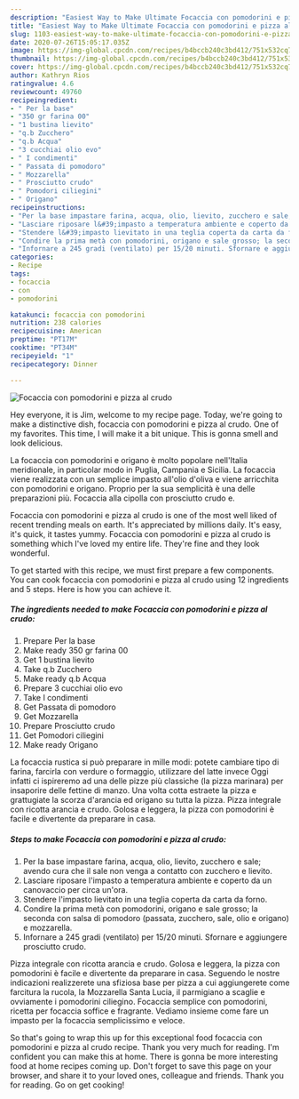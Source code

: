 ```yaml
---
description: "Easiest Way to Make Ultimate Focaccia con pomodorini e pizza al crudo"
title: "Easiest Way to Make Ultimate Focaccia con pomodorini e pizza al crudo"
slug: 1103-easiest-way-to-make-ultimate-focaccia-con-pomodorini-e-pizza-al-crudo
date: 2020-07-26T15:05:17.035Z
image: https://img-global.cpcdn.com/recipes/b4bccb240c3bd412/751x532cq70/focaccia-con-pomodorini-e-pizza-al-crudo-recipe-main-photo.jpg
thumbnail: https://img-global.cpcdn.com/recipes/b4bccb240c3bd412/751x532cq70/focaccia-con-pomodorini-e-pizza-al-crudo-recipe-main-photo.jpg
cover: https://img-global.cpcdn.com/recipes/b4bccb240c3bd412/751x532cq70/focaccia-con-pomodorini-e-pizza-al-crudo-recipe-main-photo.jpg
author: Kathryn Rios
ratingvalue: 4.6
reviewcount: 49760
recipeingredient:
- " Per la base"
- "350 gr farina 00"
- "1 bustina lievito"
- "q.b Zucchero"
- "q.b Acqua"
- "3 cucchiai olio evo"
- " I condimenti"
- " Passata di pomodoro"
- " Mozzarella"
- " Prosciutto crudo"
- " Pomodori ciliegini"
- " Origano"
recipeinstructions:
- "Per la base impastare farina, acqua, olio, lievito, zucchero e sale; avendo cura che il sale non venga a contatto con zucchero e lievito."
- "Lasciare riposare l&#39;impasto a temperatura ambiente e coperto da un canovaccio per circa un&#39;ora."
- "Stendere l&#39;impasto lievitato in una teglia coperta da carta da forno."
- "Condire la prima metà con pomodorini, origano e sale grosso; la seconda con salsa di pomodoro (passata, zucchero, sale, olio e origano) e mozzarella."
- "Infornare a 245 gradi (ventilato) per 15/20 minuti. Sfornare e aggiungere prosciutto crudo."
categories:
- Recipe
tags:
- focaccia
- con
- pomodorini

katakunci: focaccia con pomodorini 
nutrition: 238 calories
recipecuisine: American
preptime: "PT17M"
cooktime: "PT34M"
recipeyield: "1"
recipecategory: Dinner

---
```



![Focaccia con pomodorini e pizza al crudo](https://img-global.cpcdn.com/recipes/b4bccb240c3bd412/751x532cq70/focaccia-con-pomodorini-e-pizza-al-crudo-recipe-main-photo.jpg)

Hey everyone, it is Jim, welcome to my recipe page. Today, we're going to make a distinctive dish, focaccia con pomodorini e pizza al crudo. One of my favorites. This time, I will make it a bit unique. This is gonna smell and look delicious.

La focaccia con pomodorini e origano è molto popolare nell&#39;Italia meridionale, in particolar modo in Puglia, Campania e Sicilia. La focaccia viene realizzata con un semplice impasto all&#39;olio d&#39;oliva e viene arricchita con pomodorini e origano. Proprio per la sua semplicità è una delle preparazioni più. Focaccia alla cipolla con prosciutto crudo e.

Focaccia con pomodorini e pizza al crudo is one of the most well liked of recent trending meals on earth. It's appreciated by millions daily. It's easy, it's quick, it tastes yummy. Focaccia con pomodorini e pizza al crudo is something which I've loved my entire life. They're fine and they look wonderful.


To get started with this recipe, we must first prepare a few components. You can cook focaccia con pomodorini e pizza al crudo using 12 ingredients and 5 steps. Here is how you can achieve it.

<!--inarticleads1-->

##### The ingredients needed to make Focaccia con pomodorini e pizza al crudo:

1. Prepare  Per la base
1. Make ready 350 gr farina 00
1. Get 1 bustina lievito
1. Take q.b Zucchero
1. Make ready q.b Acqua
1. Prepare 3 cucchiai olio evo
1. Take  I condimenti
1. Get  Passata di pomodoro
1. Get  Mozzarella
1. Prepare  Prosciutto crudo
1. Get  Pomodori ciliegini
1. Make ready  Origano


La focaccia rustica si può preparare in mille modi: potete cambiare tipo di farina, farcirla con verdure o formaggio, utilizzare del latte invece Oggi infatti ci ispireremo ad una delle pizze più classiche (la pizza marinara) per insaporire delle fettine di manzo. Una volta cotta estraete la pizza e grattugiate la scorza d&#39;arancia ed origano su tutta la pizza. Pizza integrale con ricotta arancia e crudo. Golosa e leggera, la pizza con pomodorini è facile e divertente da preparare in casa. 

<!--inarticleads2-->

##### Steps to make Focaccia con pomodorini e pizza al crudo:

1. Per la base impastare farina, acqua, olio, lievito, zucchero e sale; avendo cura che il sale non venga a contatto con zucchero e lievito.
1. Lasciare riposare l&#39;impasto a temperatura ambiente e coperto da un canovaccio per circa un&#39;ora.
1. Stendere l&#39;impasto lievitato in una teglia coperta da carta da forno.
1. Condire la prima metà con pomodorini, origano e sale grosso; la seconda con salsa di pomodoro (passata, zucchero, sale, olio e origano) e mozzarella.
1. Infornare a 245 gradi (ventilato) per 15/20 minuti. Sfornare e aggiungere prosciutto crudo.


Pizza integrale con ricotta arancia e crudo. Golosa e leggera, la pizza con pomodorini è facile e divertente da preparare in casa. Seguendo le nostre indicazioni realizzerete una sfiziosa base per pizza a cui aggiungerete come farcitura la rucola, la Mozzarella Santa Lucia, il parmigiano a scaglie e ovviamente i pomodorini ciliegino. Focaccia semplice con pomodorini, ricetta per focaccia soffice e fragrante. Vediamo insieme come fare un impasto per la focaccia semplicissimo e veloce. 

So that's going to wrap this up for this exceptional food focaccia con pomodorini e pizza al crudo recipe. Thank you very much for reading. I'm confident you can make this at home. There is gonna be more interesting food at home recipes coming up. Don't forget to save this page on your browser, and share it to your loved ones, colleague and friends. Thank you for reading. Go on get cooking!
